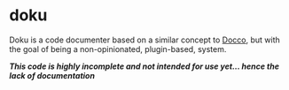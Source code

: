 # doku

Doku is a code documenter based on a similar concept to [Docco](http://jashkenas.github.io/docco/), but with the goal of being a non-opinionated, plugin-based, system.

***This code is highly incomplete and not intended for use yet... hence the lack of documentation***


